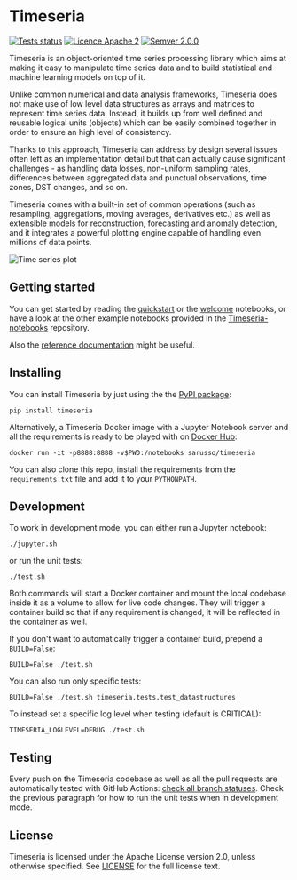 # Timeseria


[![Tests status](https://github.com/sarusso/timeseria/actions/workflows/ci.yml/badge.svg)](https://github.com/sarusso/Timeseria/actions) [![Licence Apache 2](https://img.shields.io/github/license/sarusso/Timeseria)](https://github.com/sarusso/Timeseria/blob/main/LICENSE) [![Semver 2.0.0](https://img.shields.io/badge/semver-v2.0.0-blue)](https://semver.org/spec/v2.0.0.html) 

Timeseria is an object-oriented time series processing library which aims at making it easy to manipulate time series data and to build statistical and machine learning models on top of it.

Unlike common numerical and data analysis frameworks, Timeseria does not make use of low level data structures as arrays and matrices to represent time series data. Instead, it builds up from well defined and reusable logical units (objects) which can be easily combined together in order to ensure an high level of consistency.

Thanks to this approach, Timeseria can address by design several issues often left as an implementation detail but that can actually cause significant challenges - as handling data losses, non-uniform sampling rates, differences between aggregated data and punctual observations, time zones, DST changes, and so on.

Timeseria  comes with a built-in set of common operations (such as resampling, aggregations, moving averages, derivatives etc.) as well as extensible models for reconstruction, forecasting and anomaly detection, and it integrates a powerful plotting engine capable of handling even millions of data points.


![Time series plot](docs/altogether.png?raw=true "Timeseria at work")


## Getting started

You can get started by reading the [quickstart](https://github.com/sarusso/Timeseria-notebooks/blob/main/notebooks/Quickstart.ipynb) or the [welcome](https://github.com/sarusso/Timeseria-notebooks/blob/main/notebooks/Welcome.ipynb) notebooks, or have a look at the other example notebooks provided in the [Timeseria-notebooks](https://github.com/sarusso/Timeseria-notebooks) repository. 

Also the [reference documentation](https://timeseria.readthedocs.io) might be useful.



## Installing

You can install Timeseria by just using the the [PyPI package](https://pypi.org/project/timeseria/):

    pip install timeseria

Alternatively, a Timeseria Docker image with a Jupyter Notebook server and all the requirements is ready to be played with on [Docker Hub](https://hub.docker.com/r/sarusso/timeseria):

    docker run -it -p8888:8888 -v$PWD:/notebooks sarusso/timeseria

You can also clone this repo, install the requirements from the `requirements.txt` file and add it to your `PYTHONPATH`.

## Development

To work in development mode, you can either run a Jupyter notebook:

    ./jupyter.sh

or run the unit tests:

    ./test.sh

Both commands will start a Docker container and mount the local codebase inside it as a volume to allow for live code changes. They will trigger a container build so that if any requirement is changed, it will be reflected in the container as well.

If you don't want to automatically trigger a container build, prepend a `BUILD=False`:

    BUILD=False ./test.sh

You can also run only specific tests:

    BUILD=False ./test.sh timeseria.tests.test_datastructures

To instead set a specific log level when testing (default is CRITICAL):

    TIMESERIA_LOGLEVEL=DEBUG ./test.sh


## Testing

Every push on the Timeseria codebase as well as all the pull requests are automatically tested with GitHub Actions: [check all branch statuses](https://github.com/sarusso/Timeseria/actions). Check the previous paragraph  for how to run the unit tests when in development mode.


## License
Timeseria is licensed under the Apache License version 2.0, unless otherwise specified. See [LICENSE](https://github.com/sarusso/Timeseria/blob/main/LICENSE) for the full license text.





